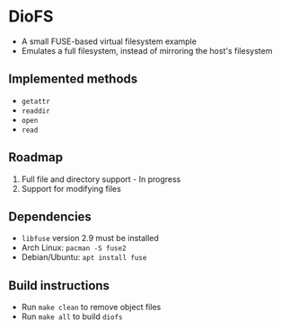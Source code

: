 # DioFS
- A small FUSE-based virtual filesystem example
- Emulates a full filesystem, instead of mirroring the host's filesystem

## Implemented methods
- `getattr`
- `readdir`
- `open`
- `read`

## Roadmap
1. Full file and directory support - In progress
2. Support for modifying files

## Dependencies
- `libfuse` version 2.9 must be installed
 - Arch Linux: `pacman -S fuse2`
 - Debian/Ubuntu: `apt install fuse`

## Build instructions
- Run `make clean` to remove object files
- Run `make all` to build `diofs`
